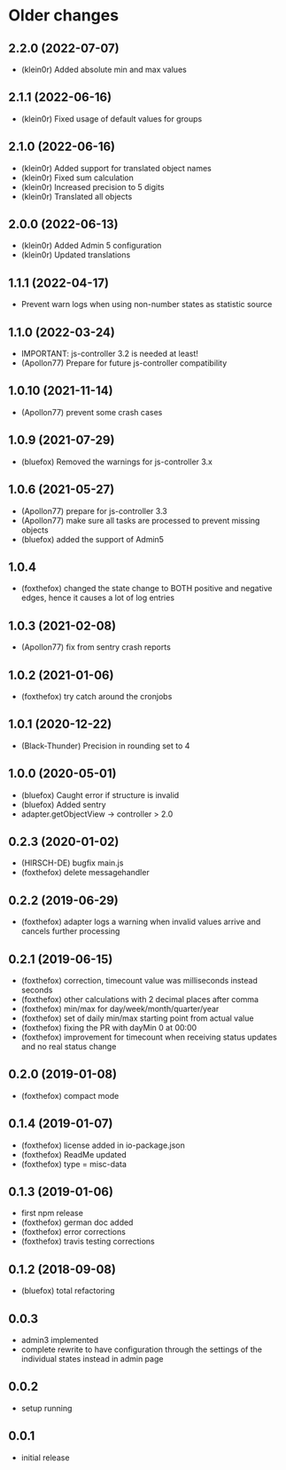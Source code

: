 # Older changes
## 2.2.0 (2022-07-07)
* (klein0r) Added absolute min and max values

## 2.1.1 (2022-06-16)
* (klein0r) Fixed usage of default values for groups

## 2.1.0 (2022-06-16)
* (klein0r) Added support for translated object names
* (klein0r) Fixed sum calculation
* (klein0r) Increased precision to 5 digits
* (klein0r) Translated all objects

## 2.0.0 (2022-06-13)
* (klein0r) Added Admin 5 configuration
* (klein0r) Updated translations

## 1.1.1 (2022-04-17)
* Prevent warn logs when using non-number states as statistic source

## 1.1.0 (2022-03-24)
* IMPORTANT: js-controller 3.2 is needed at least!
* (Apollon77) Prepare for future js-controller compatibility

## 1.0.10 (2021-11-14)
* (Apollon77) prevent some crash cases

## 1.0.9 (2021-07-29)
* (bluefox) Removed the warnings for js-controller 3.x

## 1.0.6 (2021-05-27)
* (Apollon77) prepare for js-controller 3.3
* (Apollon77) make sure all tasks are processed to prevent missing objects
* (bluefox) added the support of Admin5

## 1.0.4
* (foxthefox) changed the state change to BOTH positive and negative edges, hence it causes a lot of log entries

## 1.0.3 (2021-02-08)
* (Apollon77) fix from sentry crash reports

## 1.0.2 (2021-01-06)
* (foxthefox) try catch around the cronjobs

## 1.0.1 (2020-12-22)
* (Black-Thunder) Precision in rounding set to 4

## 1.0.0 (2020-05-01)
* (bluefox) Caught error if structure is invalid
* (bluefox) Added sentry
* adapter.getObjectView -> controller > 2.0

## 0.2.3 (2020-01-02)
* (HIRSCH-DE) bugfix main.js
* (foxthefox) delete messagehandler

## 0.2.2 (2019-06-29)
* (foxthefox) adapter logs a warning when invalid values arrive and cancels further processing

## 0.2.1 (2019-06-15)
* (foxthefox) correction, timecount value was milliseconds instead seconds
* (foxthefox) other calculations with 2 decimal places after comma
* (foxthefox) min/max for day/week/month/quarter/year
* (foxthefox) set of daily min/max starting point from actual value
* (foxthefox) fixing the PR with dayMin 0 at 00:00
* (foxthefox) improvement for timecount when receiving status updates and no real status change

## 0.2.0 (2019-01-08)
* (foxthefox) compact mode

## 0.1.4 (2019-01-07)
* (foxthefox) license added in io-package.json
* (foxthefox) ReadMe updated
* (foxthefox) type = misc-data

## 0.1.3 (2019-01-06)
* first npm release
* (foxthefox) german doc added
* (foxthefox) error corrections
* (foxthefox) travis testing corrections

## 0.1.2 (2018-09-08)
* (bluefox) total refactoring

## 0.0.3
* admin3 implemented
* complete rewrite to have configuration through the settings of the individual states instead in admin page

## 0.0.2
* setup running

## 0.0.1
* initial release